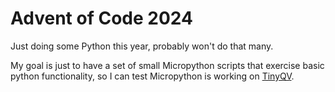 # Advent of Code 2024

Just doing some Python this year, probably won't do that many.

My goal is just to have a set of small Micropython scripts that exercise basic python functionality,
so I can test Micropython is working on [TinyQV](https://github.com/MichaelBell/tinyQV).
